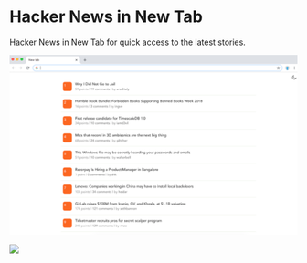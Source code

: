 # Hacker News in New Tab

Hacker News in New Tab for quick access to the latest stories.

![](https://github.com/mateuszjanusz/hacker-news-chrome-extension/blob/master/demo.png)

<a href="https://chrome.google.com/webstore/detail/hacker-news-in-new-tab/ecjkcfkjdeacecjplgihpljcjbecfiol"><img src="https://developer.chrome.com/webstore/images/ChromeWebStore_BadgeWBorder_v2_206x58.png"/></a>
